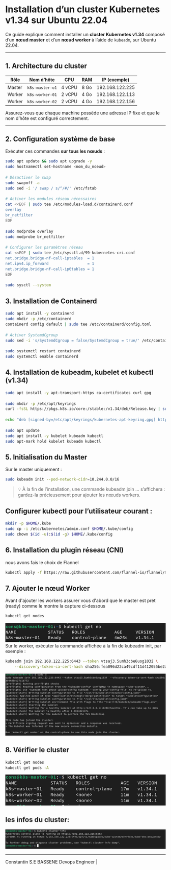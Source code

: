 # Installation d’un cluster Kubernetes v1.34 sur Ubuntu 22.04

Ce guide explique comment installer un **cluster Kubernetes v1.34** composé d’un **nœud master** et d’un **nœud worker** à l’aide de `kubeadm`, sur Ubuntu 22.04.

---

## 1. Architecture du cluster

| Rôle | Nom d’hôte | CPU | RAM | IP (exemple) |
|------|-------------|-----|-----|--------------|
| Master | `k8s-master-o1` | 4 vCPU | 8 Go | 192.168.122.225 |
| Worker | `k8s-worker-01` | 2 vCPU | 4 Go | 192.168.122.113|
| Worker | `k8s-worker-02` | 2 vCPU | 4 Go | 192.168.122.156 |

 Assurez-vous que chaque machine possède une adresse IP fixe et que le nom d’hôte est configuré correctement.

---

## 2. Configuration système de base

Exécuter ces commandes **sur tous les nœuds** :

```bash
sudo apt update && sudo apt upgrade -y
sudo hostnamectl set-hostname <nom_du_noeud>

# Désactiver le swap
sudo swapoff -a
sudo sed -i '/ swap / s/^/#/' /etc/fstab

# Activer les modules réseau nécessaires
cat <<EOF | sudo tee /etc/modules-load.d/containerd.conf
overlay
br_netfilter
EOF

sudo modprobe overlay
sudo modprobe br_netfilter

# Configurer les paramètres réseau
cat <<EOF | sudo tee /etc/sysctl.d/99-kubernetes-cri.conf
net.bridge.bridge-nf-call-iptables  = 1
net.ipv4.ip_forward                 = 1
net.bridge.bridge-nf-call-ip6tables = 1
EOF

sudo sysctl --system
```
## 3. Installation de Containerd
```bash
sudo apt install -y containerd
sudo mkdir -p /etc/containerd
containerd config default | sudo tee /etc/containerd/config.toml

# Activer SystemdCgroup
sudo sed -i 's/SystemdCgroup = false/SystemdCgroup = true/' /etc/containerd/config.toml

sudo systemctl restart containerd
sudo systemctl enable containerd
```
## 4. Installation de kubeadm, kubelet et kubectl (v1.34)
```bash 
sudo apt install -y apt-transport-https ca-certificates curl gpg

sudo mkdir -p /etc/apt/keyrings
curl -fsSL https://pkgs.k8s.io/core:/stable:/v1.34/deb/Release.key | sudo gpg --dearmor -o /etc/apt/keyrings/kubernetes-apt-keyring.gpg

echo "deb [signed-by=/etc/apt/keyrings/kubernetes-apt-keyring.gpg] https://pkgs.k8s.io/core:/stable:/v1.34/deb/ /" | sudo tee /etc/apt/sources.list.d/kubernetes.list

sudo apt update
sudo apt install -y kubelet kubeadm kubectl
sudo apt-mark hold kubelet kubeadm kubectl
```
## 5. Initialisation du Master
Sur le master uniquement :
```bash
sudo kubeadm init --pod-network-cidr=10.244.0.0/16
```
> 💡 À la fin de l’installation, une commande kubeadm join ... s’affichera : gardez-la précieusement pour ajouter les nœuds workers.

## Configurer kubectl pour l’utilisateur courant :
```bash
mkdir -p $HOME/.kube
sudo cp -i /etc/kubernetes/admin.conf $HOME/.kube/config
sudo chown $(id -u):$(id -g) $HOME/.kube/config
```
## 6. Installation du plugin réseau (CNI) 
nous avons fais le choix de Flannel
```bash
kubectl apply -f https://raw.githubusercontent.com/flannel-io/flannel/master/Documentation/kube-flannel.yml
```
## 7. Ajouter le nœud Worker
Avant d'ajouter les workers assurer vous d'abord que le master est pret (ready) comme le montre la capture ci-dessous
```bash
kubectl get nodes
```
![Plot](./master-ready.png)
Sur le worker, exécuter la commande affichée à la fin de kubeadm init, par exemple :
```bash
kubeadm join 192.168.122.225:6443 --token vtsaj3.5umh3cbe6uog103i \
	--discovery-token-ca-cert-hash sha256:fea096d22ca49cdf11d412055be2a7cba2c4084b3f00f00f3944d3ec27c1b772 
```
![Plot](./join-node.png)
## 8. Vérifier le cluster
```bash
kubectl get nodes
kubectl get pods -A
```
![Plot](./cluster-ready.png)

## les infos du cluster:
![Plot](./info.png)


-----
Constantin S.E BASSENE
Devops Engineer | 